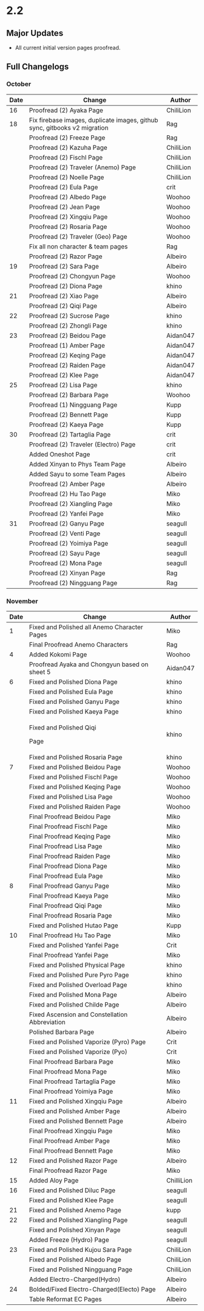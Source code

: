 # 2.2

## Major Updates

* All current initial version pages proofread.

## Full Changelogs

### October

| Date | Change                                                                    | Author    |
| ---- | ------------------------------------------------------------------------- | --------- |
| 16   | Proofread (2) Ayaka Page                                                  | ChiliLion |
| 18   | Fix firebase images, duplicate images, github sync, gitbooks v2 migration | Rag       |
|      | Proofread (2) Freeze Page                                                 | Rag       |
|      | Proofread (2) Kazuha Page                                                 | ChiliLion |
|      | Proofread (2) Fischl Page                                                 | ChiliLion |
|      | Proofread (2) Traveler (Anemo) Page                                       | ChiliLion |
|      | Proofread (2) Noelle Page                                                 | ChiliLion |
|      | Proofread (2) Eula Page                                                   | crit      |
|      | Proofread (2) Albedo Page                                                 | Woohoo    |
|      | Proofread (2) Jean Page                                                   | Woohoo    |
|      | Proofread (2) Xingqiu Page                                                | Woohoo    |
|      | Proofread (2) Rosaria Page                                                | Woohoo    |
|      | Proofread (2) Traveler (Geo) Page                                         | Woohoo    |
|      | Fix all non character & team pages                                        | Rag       |
|      | Proofread (2) Razor Page                                                  | Albeiro   |
| 19   | Proofread (2) Sara Page                                                   | Albeiro   |
|      | Proofread (2) Chongyun Page                                               | Woohoo    |
|      | Proofread (2) Diona Page                                                  | khino     |
| 21   | Proofread (2) Xiao Page                                                   | Albeiro   |
|      | Proofread (2) Qiqi Page                                                   | Albeiro   |
| 22   | Proofread (2) Sucrose Page                                                | khino     |
|      | Proofread (2) Zhongli Page                                                | khino     |
| 23   | Proofread (2) Beidou Page                                                 | Aidan047  |
|      | Proofread (1) Amber Page                                                  | Aidan047  |
|      | Proofread (2) Keqing Page                                                 | Aidan047  |
|      | Proofread (2) Raiden Page                                                 | Aidan047  |
|      | Proofread (2) Klee Page                                                   | Aidan047  |
| 25   | Proofread (2) Lisa Page                                                   | khino     |
|      | Proofread (2) Barbara Page                                                | Woohoo    |
|      | Proofread (1) Ningguang Page                                              | Kupp      |
|      | Proofread (2) Bennett Page                                                | Kupp      |
|      | Proofread (2) Kaeya Page                                                  | Kupp      |
| 30   | Proofread (2) Tartaglia Page                                              | crit      |
|      | Proofread (2) Traveler (Electro) Page                                     | crit      |
|      | Added Oneshot Page                                                        | crit      |
|      | Added Xinyan to Phys Team Page                                            | Albeiro   |
|      | Added Sayu to some Team Pages                                             | Albeiro   |
|      | Proofread (2) Amber Page                                                  | Albeiro   |
|      | Proofread (2) Hu Tao Page                                                 | Miko      |
|      | Proofread (2) Xiangling Page                                              | Miko      |
|      | Proofread (2) Yanfei Page                                                 | Miko      |
| 31   | Proofread (2) Ganyu Page                                                  | seagull   |
|      | Proofread (2) Venti Page                                                  | seagull   |
|      | Proofread (2) Yoimiya Page                                                | seagull   |
|      | Proofread (2) Sayu Page                                                   | seagull   |
|      | Proofread (2) Mona Page                                                   | seagull   |
|      | Proofread (2) Xinyan Page                                                 | Rag       |
|      | Proofread (2) Ningguang Page                                              | Rag       |

### November

| Date | Change                                         | Author     |
| ---- | ---------------------------------------------- | ---------- |
| 1    | Fixed and Polished all Anemo Character Pages   | Miko       |
|      | Final Proofread Anemo Characters               | Rag        |
| 4    | Added Kokomi Page                              | Woohoo     |
|      | Proofread Ayaka and Chongyun based on sheet 5  | Aidan047   |
| 6    | Fixed and Polished Diona Page                  | khino      |
|      | Fixed and Polished Eula Page                   | khino      |
|      | Fixed and Polished Ganyu Page                  | khino      |
|      | Fixed and Polished Kaeya Page                  | khino      |
|      | <p>Fixed and Polished Qiqi</p><p>Page</p>      | khino      |
|      | Fixed and Polished Rosaria Page                | khino      |
| 7    | Fixed and Polished Beidou Page                 | Woohoo     |
|      | Fixed and Polished Fischl Page                 | Woohoo     |
|      | Fixed and Polished Keqing Page                 | Woohoo     |
|      | Fixed and Polished Lisa Page                   | Woohoo     |
|      | Fixed and Polished Raiden Page                 | Woohoo     |
|      | Final Proofread Beidou Page                    | Miko       |
|      | Final Proofread Fischl Page                    | Miko       |
|      | Final Proofread Keqing Page                    | Miko       |
|      | Final Proofread Lisa Page                      | Miko       |
|      | Final Proofread Raiden Page                    | Miko       |
|      | Final Proofread Diona Page                     | Miko       |
|      | Final Proofread Eula Page                      | Miko       |
| 8    | Final Proofread Ganyu Page                     | Miko       |
|      | Final Proofread Kaeya Page                     | Miko       |
|      | Final Proofread Qiqi Page                      | Miko       |
|      | Final Proofread Rosaria Page                   | Miko       |
|      | Fixed and Polished Hutao Page                  | Kupp       |
| 10   | Final Proofread Hu Tao Page                    | Miko       |
|      | Fixed and Polished Yanfei Page                 | Crit       |
|      | Final Proofread Yanfei Page                    | Miko       |
|      | Fixed and Polished Physical Page               | khino      |
|      | Fixed and Polished Pure Pyro Page              | khino      |
|      | Fixed and Polished Overload Page               | khino      |
|      | Fixed and Polished Mona Page                   | Albeiro    |
|      | Fixed and Polished Childe Page                 | Albeiro    |
|      | Fixed Ascension and Constellation Abbreviation | Albeiro    |
|      | Polished Barbara Page                          | Albeiro    |
|      | Fixed and Polished Vaporize (Pyro) Page        | Crit       |
|      | Fixed and Polished Vaporize (Pyo)              | Crit       |
|      | Final Proofread Barbara Page                   | Miko       |
|      | Final Proofread Mona Page                      | Miko       |
|      | Final Proofread Tartaglia Page                 | Miko       |
|      | Final Proofread Yoimiya Page                   | Miko       |
| 11   | Fixed and Polished Xingqiu Page                | Albeiro    |
|      | Fixed and Polished Amber Page                  | Albeiro    |
|      | Fixed and Polished Bennett Page                | Albeiro    |
|      | Final Proofread Xingqiu Page                   | Miko       |
|      | Final Proofread Amber Page                     | Miko       |
|      | Final Proofread Bennett Page                   | Miko       |
| 12   | Fixed and Polished Razor Page                  | Albeiro    |
|      | Final Proofread Razor Page                     | Miko       |
| 15   | Added Aloy Page                                | ChilliLion |
| 16   | Fixed and Polished Diluc Page                  | seagull    |
|      | Fixed and Polished Klee Page                   | seagull    |
| 21   | Fixed and Polished Anemo Page                  | kupp       |
| 22   | Fixed and Polished Xiangling Page              | seagull    |
|      | Fixed and Polished Xinyan Page                 | seagull    |
|      | Added Freeze (Hydro) Page                      | seagull    |
| 23   | Fixed and Polished Kujou Sara Page             | ChiliLion  |
|      | Fixed and Polished Albedo Page                 | ChiliLion  |
|      | Fixed and Polished Ningguang Page              | ChiliLion  |
|      | Added Electro-Charged(Hydro)                   | Albeiro    |
| 24   | Bolded/Fixed Electro-Charged(Electo) Page      | Albeiro    |
|      | Table Reformat EC Pages                        | Albeiro    |

